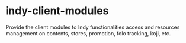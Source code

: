 # indy-client-modules

Provide the client modules to Indy functionalities access and resources management on contents, stores, promotion, folo tracking, koji, etc.